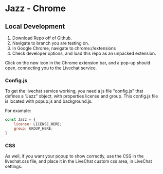 # Jazz - Chrome

## Local Development

1. Download Repo off of Github.
2. Navigate to branch you are testing on.
3. In Google Chrome, navigate to chrome://extensions
4. Check developer options, and load this repo as an unpacked extension.

Click on the new icon in the Chrome extension bar, and a pop-up should open, connecting you to the Livechat service.

### Config.js
To get the livechat service working, you need a js file "config.js" that defines a "Jazz" object, with properties license and group. This config.js file is located with popup.js and background.js.

For example: 
```javascript
const Jazz = {
    license: LICENSE_HERE;
    group: GROUP_HERE;
}
```

### CSS
As well, if you want your popup to show correctly, use the CSS in the livechat.css file, and place it in the LiveChat custom css area, in LiveChat settings.

